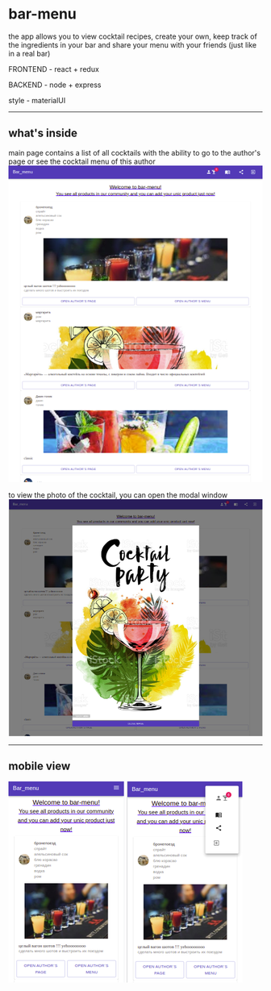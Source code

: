 # bar-menu
the app allows you to view cocktail recipes, create your own, keep track of the ingredients in your bar and share your menu with your friends (just like in a real bar)

FRONTEND - react + redux

BACKEND - node + express

style - materialUI

---
## what's inside

main page contains a list of all cocktails with the ability to go to the author's page or see the cocktail menu of this author
![alt text](frontend/image-for-readme/main-page.png "Main page")​

to view the photo of the cocktail, you can open the modal window
![alt text](frontend/image-for-readme/main-page-modal-for-image.png
 "Modal for image in main page")​

---
## mobile view

![alt text](frontend/image-for-readme/main-page-mobile.png "Main page mobile")​
![alt text](frontend/image-for-readme/main-page-mobile-menu.png "Main page mobile - menu")​

